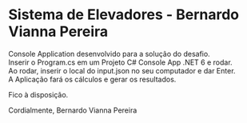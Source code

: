 # Sistema de Elevadores - Bernardo Vianna Pereira

Console Application desenvolvido para a solução do desafio.<br>
Inserir o Program.cs em um Projeto C# Console App .NET 6 e rodar.<br>
Ao rodar, inserir o local do input.json no seu computador e dar Enter.<br>
A Aplicação fará os cálculos e gerar os resultados.<br>

Fico à disposição.

Cordialmente,
Bernardo Vianna Pereira
